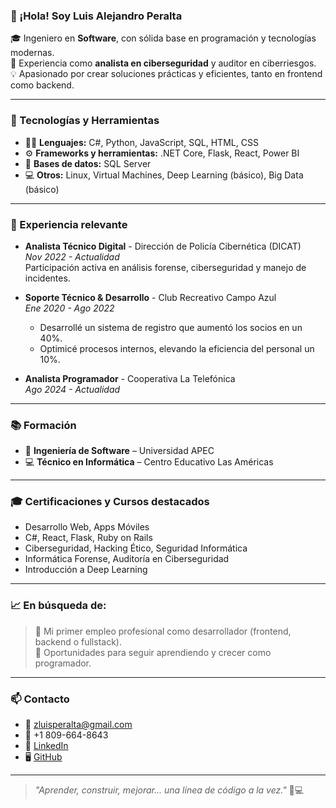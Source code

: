 ### 👋 ¡Hola! Soy Luis Alejandro Peralta

🎓 Ingeniero en **Software**, con sólida base en programación y tecnologías modernas.  
🔐 Experiencia como **analista en ciberseguridad** y auditor en ciberriesgos.  
💡 Apasionado por crear soluciones prácticas y eficientes, tanto en frontend como backend.

---

### 🧰 Tecnologías y Herramientas

- 👨‍💻 **Lenguajes:** C#, Python, JavaScript, SQL, HTML, CSS  
- ⚙️ **Frameworks y herramientas:** .NET Core, Flask, React, Power BI  
- 🧩 **Bases de datos:** SQL Server  
- 💻 **Otros:** Linux, Virtual Machines, Deep Learning (básico), Big Data (básico)

---

### 💼 Experiencia relevante

- **Analista Técnico Digital** - Dirección de Policía Cibernética (DICAT)  
  _Nov 2022 - Actualidad_  
  Participación activa en análisis forense, ciberseguridad y manejo de incidentes.

- **Soporte Técnico & Desarrollo** - Club Recreativo Campo Azul  
  _Ene 2020 - Ago 2022_  
  - Desarrollé un sistema de registro que aumentó los socios en un 40%.  
  - Optimicé procesos internos, elevando la eficiencia del personal un 10%.

- **Analista Programador** - Cooperativa La Telefónica  
  _Ago 2024 - Actualidad_

---

### 📚 Formación

- 🧠 **Ingeniería de Software** – Universidad APEC  
- 💻 **Técnico en Informática** – Centro Educativo Las Américas

---

### 🎓 Certificaciones y Cursos destacados

- Desarrollo Web, Apps Móviles  
- C#, React, Flask, Ruby on Rails  
- Ciberseguridad, Hacking Ético, Seguridad Informática  
- Informática Forense, Auditoría en Ciberseguridad  
- Introducción a Deep Learning

---

### 📈 En búsqueda de:

> 💼 Mi primer empleo profesional como desarrollador (frontend, backend o fullstack).  
> 🚀 Oportunidades para seguir aprendiendo y crecer como programador.

---

### 📫 Contacto

- 📧 zluisperalta@gmail.com  
- 📱 +1 809-664-8643  
- 🔗 [LinkedIn](https://www.linkedin.com/in/luis-peralta-510543179/)  
- 🖥️ [GitHub](https://github.com/tu_usuario)

---

> _"Aprender, construir, mejorar... una línea de código a la vez."_ 🧠💻
